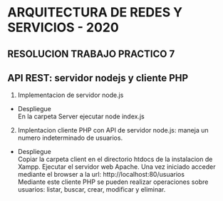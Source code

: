 # ARQUITECTURA DE REDES Y SERVICIOS - 2020 
## RESOLUCION TRABAJO PRACTICO 7
## API REST: servidor nodejs y cliente PHP 

1. Implementacion de servidor node.js

- Despliegue \
En la carpeta Server ejecutar node index.js

2. Implentacion cliente PHP con API de servidor node.js: maneja un numero indeterminado de usuarios.

- Despliegue \
Copiar la carpeta client en el directorio htdocs de la instalacion de Xampp. Ejecutar el servidor web Apache.
Una vez iniciado acceder mediante el browser a la url:
http://localhost:80/usuarios \
Mediante este cliente PHP se pueden realizar operaciones sobre usuarios: listar, buscar, crear, modificar y eliminar.
